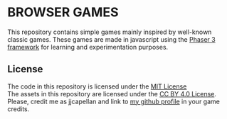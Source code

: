 # BROWSER GAMES
This repository contains simple games mainly inspired by well-known classic games. These games are made in javascript using the [Phaser 3 framework](https://phaser.io/) for learning and experimentation purposes.  

## License
The code in this repository is licensed under the [MIT License](LICENSE)  
The assets in this repository are licensed under the [CC BY 4.0 License](https://creativecommons.org/licenses/by/4.0/). Please, credit me as jjcapellan and link to [my github profile](https://github.com/jjcapellan) in your game credits.